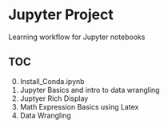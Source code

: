 # Jupyter Project

Learning workflow for Jupyter notebooks

## TOC

0. Install_Conda.ipynb
1. Jupyter Basics and intro to data wrangling
2. Juptyer Rich Display
3. Math Expression Basics using Latex
4. Data Wrangling


